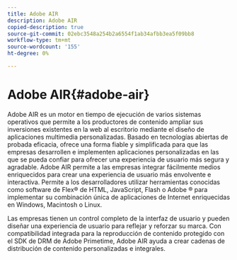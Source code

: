 ```yaml
---
title: Adobe AIR
description: Adobe AIR
copied-description: true
source-git-commit: 02ebc3548a254b2a6554f1ab34afbb3ea5f09bb8
workflow-type: tm+mt
source-wordcount: '155'
ht-degree: 0%

---
```


# Adobe AIR{#adobe-air}

Adobe AIR es un motor en tiempo de ejecución de varios sistemas operativos que permite a los productores de contenido ampliar sus inversiones existentes en la web al escritorio mediante el diseño de aplicaciones multimedia personalizadas. Basado en tecnologías abiertas de probada eficacia, ofrece una forma fiable y simplificada para que las empresas desarrollen e implementen aplicaciones personalizadas en las que se pueda confiar para ofrecer una experiencia de usuario más segura y agradable. Adobe AIR permite a las empresas integrar fácilmente medios enriquecidos para crear una experiencia de usuario más envolvente e interactiva. Permite a los desarrolladores utilizar herramientas conocidas como software de Flex® de HTML, JavaScript, Flash o Adobe ® para implementar su combinación única de aplicaciones de Internet enriquecidas en Windows, Macintosh o Linux.

Las empresas tienen un control completo de la interfaz de usuario y pueden diseñar una experiencia de usuario para reflejar y reforzar su marca. Con compatibilidad integrada para la reproducción de contenido protegido con el SDK de DRM de Adobe Primetime, Adobe AIR ayuda a crear cadenas de distribución de contenido personalizadas e integrales.
